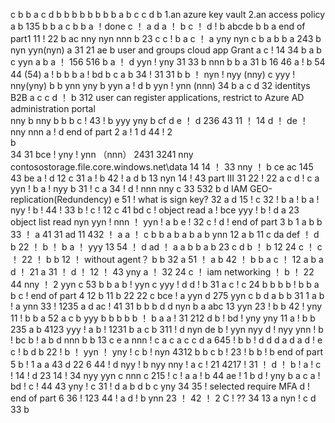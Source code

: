 c
b
b
a
c  d
b
b
b
b
b
b
b
b
a
b
c
c
d
b
1.an azure key vault  2.an access policy
a
b
135
b
b
a
c
b
b
a ！done
c ！
a
d
a ！ b
c ！
d ! b
abcde
b
b
a end of part1
11 !   22
b
ac
nny
nyn nnn
b
23
c
c !
b
a
c ！
a
yny nyn
c
b
a
b
b
a
243
b
nyn yyn(nyn)
a
31  21
ae
b
user and groups  cloud app   Grant
a
c !
14
34
b
a
b
c
yyn
a
b
a ！
156  516
b
a ！ d
yyn ! yny
31
33
b
nnn
b
b
a
31
b
16 46
a !
b
54  44 (54)
a ! b
b
b
a !
bd
b
c
a  b
34 ! 31
31
b
b ！
nyn ! nyy (nny)
c
yyy ! nny(yny)
b
b
ynn yny
b
yyn
a ! d
b
yyn ! ynn (nnn)
34 
b
a
c
d
32
identitys B2B
a c
c
d ！  b
312
user can register applications, restrict to Azure AD administration portal  
nny
b
nny
b
b
b
c !
43 !
b
yyy yny 
b
cf
d
e ！ d
236
43
11 ！ 14
d ！
de ！
nny nnn
a !
d   end of part 2
a !       1   d
44 !      2   
b  
34 
31
bce !
yny ! ynn （nnn）
2431  3241
nny   
contosostorage.file.core.windows.net\data
14
14 ！
33 
nny ！
b
ce ac
145
43
be
a ! d
12
c
31
a ! b
42 !
a
d
b
13
nyn
14 ! 43   part III 31
22 !
22
a
c
d !
c
a
yyn !
b
a !
nyy
b
31 !
c
a
34 !
d !
nnn
nny
c
33
532
b
d
IAM  GEO-replication(Redundency)
e
51 !  what is sign key?
32
a
d
15 !
c
32 !
b
a !
b
a !
nyy !
b !
44 !
33
b !
c !
12
c
41
bd
c !
object  read
a !
bce
yyy !
b !
d 
a
23
object list read
nyn
yyn !
nnn ！
yyn !
a
b
e !
32
c !
d !  end of part 3
b    1
a
b
b
33 ！
a
41
31
ad
11
432 ！
a 
a ！
c
b
b
a
b
a
b
a
b
ynn
12
a
b
11
c
da
def ！
d
b
22 ！
b ！
b
a ！
yyy
13
54 ！
d
ad ！
a
a
b
b
a
b
23
c
d
b ！
b
12
24
c ！
c ！
22 ！
b
b
12 ！  without agent？
b
b
32
a
51 ！
a
b
42 ！
b
b
a
c ！
12
a
b
a
d ！
21
a
31 ！
d ！
12 ！
43
yny
a ！
32
24
c ！
iam  networking ！
b ！
22
44
nny ！
2
yyn
c
53
b
b
a
b !
yyn
c
yyy !
d
d !
b
31
a
c !
c 
24
b
b
b
b !
b
b
a
b
c !  end of part 4
12
b
11
b
22
22
c
bce !
a
yyn
d
275
yyn
c
b
d
a
b
b
31
1
a
b !
a
ynn
33 !
1235
a
d
ac !
41
31
b
b
b
d
d
nyn
b
a
abc
13
yyn
23 !
b
b
42 !
yny
11 !
b
b
a 52
a
c
b
yyy
b
b
b
b
b ！
b
a
a !
31
212
d
b !
bd !
yny
yny
11
a !
b
b
235
a
b
4123 
yyy !
a
b !
1231
b
a
c
b
311 !
d
nyn
de
b !
yyn
nyy
d !
nyy
ynn !
b !
bc
b !
a 
b
d
nnn
b
b
13
c
e
a
nnn !
c
a
c
a
c
c
d
a
645 !
b
b !
d
d
d
a
d
a
d !
e
c !
b
d
b
22 !
b ！
yyn ！
yny !
c
b !
nyn
4312
b
b
c
b !
23 !
b
b !
b    end of part 5
b !  1
a
a
43
d
22  6
44 !
d
nyy !
b
nyy
nny !
a
c !
21
4217 !
31 ！
d ！
b !
a !
c !
14 !
d  23
14 !
34
nyy
yyn
c
nnn
c
215 !
c !
a
a !
b
44
ae !
1
b
d !
yny
b
a
c
a !
bd !
c !
44
43
yny !
c
31 !
d
a
b
d
b
c
yny
34
35 !
selected require MFA
d !  end of part 6
36 !
123
44 !
a
d !
b
ynn
23 ！
42 ！
2
C !
??
34
13
a
nyn !
c
d
33
b 
